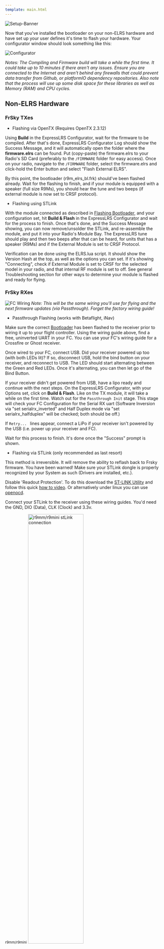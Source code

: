 ```yaml
---
template: main.html
---
```


![Setup-Banner](https://raw.githubusercontent.com/ExpressLRS/ExpressLRS-hardware/master/img/quick-start.png)

Now that you've installed the bootloader on your non-ELRS hardware and have set up your user defines it's time to flash your hardware. Your configurator window should look something like this:

![Configurator](https://raw.githubusercontent.com/ExpressLRS/ExpressLRS-Hardware/master/img/wiki/configurator%20setup.png)

*Notes: The Compiling and Firmware build will take a while the first time. It could take up to 10 minutes if there aren't any issues. Ensure you are connected to the Internet and aren't behind any firewalls that could prevent data transfer from Github, or platformIO dependency repositories. Also note that the process will use up some disk space for these libraries as well as Memory (RAM) and CPU cycles.*

## Non-ELRS Hardware
### FrSky TXes 
- Flashing via OpenTX (Requires OpenTX 2.3.12)

Using **Build** in the ExpressLRS Configurator, wait for the firmware to be compiled. After that's done, ExpressLRS Configurator Log should show the Success Message, and it will automatically open the folder where the **firmware.elrs** can be found. Put (copy-paste) the firmware.elrs to your Radio's SD Card (preferably to the `/FIRMWARE` folder for easy access). Once on your radio, navigate to the `/FIRMWARE` folder, select the firmware.elrs and click-hold the Enter button and select "Flash External ELRS".

By this point, the bootloader (r9m_elrs_bl.frk) should've been flashed already. Wait for the flashing to finish, and if your module is equipped with a speaker (full size R9Ms), you should hear the tune and two beeps (if external module is now set to CRSF protocol).

- Flashing using STLink

With the module connected as described in [Flashing Bootloader](../flashing-bootloader), and your configuration set, hit **Build & Flash** in the ExpressLRS Configurator and wait for the process to finish. Once that's done, and the Success Message showing, you can now remove/unsolder the STLink, and re-assemble the module, and put it into your Radio's Module Bay. The ExpressLRS tune should play and then two beeps after that can be heard, for units that has a speaker (R9Ms) and if the External Module is set to CRSF Protocol.

Verification can be done using the ELRS.lua script. It should show the Version Hash at the top, as well as the options you can set. If it's showing "Connecting", check if External Module is set to CRSF for the selected model in your radio, and that internal RF module is set to off. See general Troubleshooting section for other ways to determine your module is flashed and ready for flying.

### FrSky RXes  
![FC Wiring](/Website/assets/images/FC-Wiring.jpg)
*Note: This will be the same wiring you'll use for flying and the next firmware updates (via Passthrough). Forget the factory wiring guide!*

- Passthrough Flashing (works with Betaflight, iNav)

Make sure the correct [Bootloader](../flashing-bootloader) has been flashed to the receiver prior to wiring it up to your flight controller. Using the wiring guide above, find a free, uninverted UART in your FC. You can use your FC's wiring guide for a Crossfire or Ghost receiver.

Once wired to your FC, connect USB. Did your receiver powered up too (with both LEDs lit)? If so, disconnect USB, hold the bind button on your receiver, and reconnect to USB. The LED should start alternating between the Green and Red LEDs. Once it's alternating, you can then let go of the Bind Button.

If your receiver didn't get powered from USB, have a lipo ready and continue with the next steps. On the ExpressLRS Configurator, with your Options set, click on **Build & Flash**. Like on the TX module, it will take a while on the first time. Watch out for the `Passthrough Init` stage. This stage will check your FC Configuration for the Serial RX uart (Software Inversion via "set serialrx_inverted" and Half Duplex mode via "set serialrx_halfduplex" will be checked; both should be off.)

If `Retry... ` lines appear, connect a LiPo if your receiver isn't powered by the USB (i.e. power up your receiver and FC).

Wait for this process to finish. It's done once the "Success" prompt is shown.

- Flashing via STLink (only recommended as last resort)

This method is irreversible. It will remove the ability to reflash back to Frsky firmware. You have been warned!
Make sure your STLink dongle is properly recognized by your System as such (Drivers are installed, etc.).

Disable 'Readout Protection'. To do this download the [ST-LINK Utility](https://www.st.com/en/development-tools/stsw-link004.html) and follow this quick [how to video](https://youtu.be/SEYQ1HpRmk0). Or alternatively under linux you can use [openocd](https://github.com/ExpressLRS/ExpressLRS/wiki/Using-openocd-to-disable-Readout-Protection-on-an-R9M-or-an-R9MM). 

Connect your STLink to the receiver using these wiring guides. You'd need the GND, DIO (Data), CLK (Clock) and 3.3v.

<small>r9mm/r9mini</small>
<img src="https://raw.githubusercontent.com/ExpressLRS/ExpressLRS-Hardware/master/Doc/r9mm_mini_pinout.png" width="60%" alt="r9mm/r9mini stLink connection" />

<small>r9mx</small>
<img src="/Website/assets/images/r9mxstlink.png" alt="r9mx stLink connection" />

Using the correct target specific for your receiver, hit "Build & Flash".

Once done, wire your receiver to your Flight Controller. Passthrough flashing can now be used for updating the receiver.


### Jumper RX  
TODO

### ImmersionRC RXes  
TODO

### ImmersionRC TXes  
TODO

### SIYI FM30 TX
TODO

### SIYI FRmini RX
TODO

## ELRS Hardware
### Happymodel TX
#### ES900TX

(ES915TX/ES868TX)

TODO

#### ES24TX (inc. Lite)
- Flashing via Wifi

**Build** your firmware using the ExpressLRS Configurator. Once it's done, it should open the Target folder for you where the `firmware.bin` file is. Do not close this window so you can easily locate the correct file to upload to the module.

The next steps will require the [ELRS Lua Script](https://github.com/ExpressLRS/ExpressLRS/blob/master/src/lua/ELRS.lua?raw=true) (right-click, save as). Download the ELRS.lua script and save it to your Radio's `/Scripts/Tools` folder. Insert/attach your module into your module bay and make sure it's not loose and there's proper connection with the radio. Execute the ELRS.lua script by pressing "System Menu" in your radio and then under Tools, select ELRS.lua.

![Lua Script](https://github.com/ExpressLRS/ExpressLRS-Hardware/raw/master/img/wiki-from-discord/lua1.jpeg)
![Lua Script T16](https://github.com/ExpressLRS/ExpressLRS-Hardware/raw/master/img/wiki-from-discord/lua2)

At first, it will show "Mismatch"; it's normal. Tap `Enter` once on your radio to "Force Use" the script. If it's showing a "Connecting" message, then recheck the connection of the module to your radio.

Select "Wifi Update" from the lua script. Lua script will instruct you to go to a specific Ip Address, but you have to first connect to the Wifi Hotspot it created. It will show up in your network as `ExpressLRS TX Module`, and the password is simply `expresslrs`.

Using your browser, navigate to the correct page (typically http://10.0.0.1/) and it should show an upload form (you will have to scroll down a bit). You can drag-and-drop the firmware.bin file from the folder that ExpressLRS Configurator opened for you, or you can manually navigate to it via the `Browse` or `Choose File` button on the Upload form. Click on Update once and the update process should commence. Take note that you should be taking a TX firmware.bin file. The folder name where you can get this file is the same as the Target you have selected in the ExpressLRS Configurator.

Once the file is uploaded, the webserver should load a White page, with the message **Update Success! Rebooting...**

As it rebooted, the connection to the Webserver got terminated. Check via the Lua Script whether you have successfully updated the TX module. The first line of the lua script should show a 6-character hash that corresponds to the Git commit hash for the firmware version you have on the module. There should be no more "Mismatch" messages as well.

- Flashing via USB/UART

This method requires you move two jumpers into specific pins in the module board. See the following image for the jumper location and which pin should be bridged for this method to work.

![JumperFS](/Website/assets/images/Jumper.jpg)
![JumperLite](/Website/assets/images/Jumper-Lite.jpg)

The jumpers should be moved into the USB/UART (Green) position from the image above. Attach your USB cable into the module and your computer. [CP210x Drivers](https://www.silabs.com/developers/usb-to-uart-bridge-vcp-drivers) will have to be installed for this to work properly (Windows). Make sure your computer recognizes the module as a USB-to-UART Bridge device, otherwise, this method will not work.

Using the ExpressLRS Configurator with the correct Target selected and options set, hit **Build & Flash**. Wait for the process to finish, and you should be greeted with the "Success" message.

Assemble the module back together and attach it to your radio module bay and verify with the [ELRS.lua](https://github.com/ExpressLRS/ExpressLRS/blob/master/src/lua/ELRS.lua?raw=true) script if you have successfully updated your module.

### Happymodel RX
#### Happymodel ES900RX
TODO

#### Happymodel EP RXes
![EP1 connection](/Website/assets/images/ep1boot.png)
![EP2 connection](/Website/assets/images/ep2boot.png)

- Flashing via Wifi (Recommended as first-flash method)

Wire up your receiver to a free uart in your Flight Controller. The image above shows the pinouts for these receivers. Wire TX on receiver to an RX pad on the FC, and the RX on receiver to a TX pad on the FC in the same UART. Wire 5v and Gnd as normal (5v to a 5v pad on FC and Gnd to a Gnd pad on the FC).

*Note: There are Flight Controllers that will pull the RX pads `LOW` which will put the ESP-based receivers into `Bootloader Mode` unintentionally. A solid LED light on these receivers even with the TX module off is a sign they are in Bootloader Mode. If this is the case, rewire the receiver to a different UART.*

**Build** the firmware using the ExpressLRS Configurator using the correct Target and options. Once done, it should open a new window where the `firmware.bin` is. Do not close this window so you can easily navigate to it once it's time to upload the firmware into the receiver.

Power your Flight Controller by either connecting a LiPo or attaching the USB cable (if receiver gets powered from USB via a 4v5 pad). Receiver's LED will blink slow at first, and after 20s or 30s (can be adjusted via ExpressLRS Configurator using `AUTO_WIFI_ON_INTERVAL`), it should blink fast indicating it's on Wifi Hotspot Mode.

Connect to the Wifi Network the receiver has created. It should be named something like `ExpressLRS RX` with the same `expresslrs` password as the TX Module Hotspot. Navigate to the same web address as the TX Module (usually http://10.0.0.1). The Firmware upload page should load, and using the File Upload Form, navigate where the correct Receiver `firmware.bin` is (like with the Tx module, you can also drag-and-drop the firmware file into the form field or use the `Browse` or `Choose File` button). Click on **Update** button and the firmware file will be uploaded and the update process should commence. 

A white page should load momentarily with the message **Update Success! Rebooting...**. Wait a little bit and the receiver should be updated. Power cycle and your module and receiver should now be bound (given you have updated the Tx Module as well, and that they have the same binding phrase and options).

- Flashing via Passthrough

Wire up your receiver to a free uart in your Flight Controller. The image above shows the pinouts for these receivers. Wire TX on receiver to an RX pad on the FC, and the RX on receiver to a TX pad on the FC in the same UART. Wire 5v and Gnd as normal (5v to a 5v pad on FC and Gnd to a Gnd pad on the FC).

You will need to bridge the `Boot` pads on the receiver the first time you'll be updating via this method. The image above shows where the `Boot` pads are. A solid LED indicates the receiver is in `Bootloader` mode when the TX module is OFF (Solid LED also indicates Radio+module & Receiver is bound and has connection). 

*Note: if you haven't bridged the `Boot` pads but the receiver has solid LED light, your FC is probably pulling the current UART's RX pad `LOW` which will interfere with the normal and passthrough flashing of this receiver. Find another UART and wire your receiver there instead*

Bridging the `Boot` pads is no longer needed past 1.0.0-RC6. 

Power your FC with a LiPo, or if receiver is powered via USB (receiver is connected to a 4v5 pad), connect the FC to your USB port. Using the ExpressLRS Configurator, with the correct Target selected and options set, click on **Build & Flash**. Wait for the process to finish and you should be greeted with the "Success" banner.

Unplug USB and LiPo, and removed the solder on the bridged `Boot` pads. You no longer need it (past 1.0.0-RC6). Power your TX Module and then your FC to verify you are bound and has connection.

#### Happymodel PP RXes
The PP receivers do not have Wifi, and so, it can only be updated via Passthrough. 

Follow the same wiring as that of the EP receivers. The PP has a silkscreened "RT5G" on one of its side indicating the order of the pads, with R = Rx, T = Tx, 5 = 5v and G = Gnd,  respectively. Connect the Rx pad to a Tx pad on the FC, and the Tx pad to an RX pad on the FC, with 5v and Gnd to their usual connections.

The PP **doesn't** have a `Boot` pad either so there's no need to bridge any pads.

Once wired, power up your FC by connecting a LiPo or, if the receiver is getting powered via USB, connect your USB cable to a vacant port.

Using the ExpressLRS Configurator, with the correct Target selected and options set, hit **Build & Flash**. Wait a bit for the process to finish and you should see a "Success" banner. 

Power-cycle the FC and verify receiver connects to the Tx module (power up the Tx first, then the Receiver).


## DIY Hardware
### DIY 2.4G TXes  
TODO


### DIY 2.4G RXes  
TODO

### DIY 900M RXes  
TODO